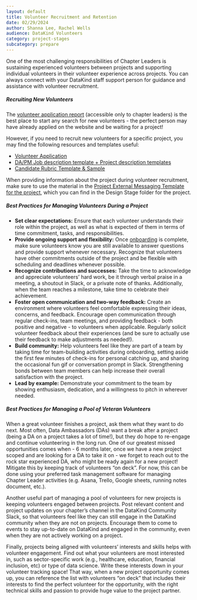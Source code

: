 ```yaml
---
layout: default
title: Volunteer Recruitment and Retention
date: 02/29/2024
author: Shanna Lee, Rachel Wells
audience: DataKind Volunteers
category: project-stages
subcategory: prepare
---
```


One of the most challenging responsibilities of Chapter Leaders is sustaining experienced volunteers between projects and supporting individual volunteers in their volunteer experience across projects. You can always connect with your DataKind staff support person for guidance and assistance with volunteer recruitment.


##### Recruiting New Volunteers


The [volunteer application report](/volunteers/chapter-operations/volunteer_applicant_reports) (accessible only to chapter leaders) is the best place to start any search for new volunteers \- the perfect person may have already applied on the website and be waiting for a project!


However, if you need to recruit new volunteers for a specific project, you may find the following resources and templates useful:


* [Volunteer Application](https://docs.google.com/forms/d/1w-y9puIf4WdfyUy1E36FBTk95g29kW_XyW81rZ8skqA/edit)
* [DA/PM Job description template \+ Project description templates](https://docs.google.com/presentation/d/1UBVJgUyAwdxSPhV6slmJC3cNmnhmVvWO8JT4N25ayY4/edit#slide=id.gd9ba86e4a4_0_127)
* [Candidate Rubric Template \& Sample](https://docs.google.com/document/d/1CjEcI18e6QuJu4lk0GYtfD5uxoWP7Q9C9BBdz0V7Xsg/edit)


When providing information about the project during volunteer recruitment, make sure to use the material in the [Project External Messaging Template for the project](https://docs.google.com/document/d/1zM4sdPBG_Hulwm34FOzUQllhSib2OlEOtoieUU5naC4/edit#), which you can find in the Design Stage folder for the project. 


##### Best Practices for Managing Volunteers During a Project


* **Set clear expectations:** Ensure that each volunteer understands their role within the project, as well as what is expected of them in terms of time commitment, tasks, and responsibilities.
* **Provide ongoing support and flexibility:** Once [onboarding](/project-stages/prepare/onboarding_+_managing_volunteers_to_create_inclusive_teams) is complete, make sure volunteers know you are still available to answer questions and provide support whenever necessary. Recognize that volunteers have other commitments outside of the project and be flexible with scheduling and deadlines whenever possible.
* **Recognize contributions and successes:** Take the time to acknowledge and appreciate volunteers’ hard work, be it through verbal praise in a meeting, a shoutout in Slack, or a private note of thanks. Additionally, when the team reaches a milestone, take time to celebrate their achievement.
* **Foster open communication and two\-way feedback:** Create an environment where volunteers feel comfortable expressing their ideas, concerns, and feedback. Encourage open communication through regular check\-ins, team meetings, and providing feedback \- both positive and negative \- to volunteers when applicable. Regularly solicit volunteer feedback about their experiences (and be sure to actually use their feedback to make adjustments as needed!).
* **Build community:** Help volunteers feel like they are part of a team by taking time for team\-building activities during onboarding, setting aside the first few minutes of check\-ins for personal catching up, and sharing the occasional fun gif or conversation prompt in Slack. Strengthening bonds between team members can help increase their overall satisfaction with the project.
* **Lead by example:** Demonstrate your commitment to the team by showing enthusiasm, dedication, and a willingness to pitch in wherever needed.


##### Best Practices for Managing a Pool of Veteran Volunteers


When a great volunteer finishes a project, ask them what they want to do next. Most often, Data Ambassadors (DAs) want a break after a project (being a DA on a project takes a lot of time!), but they do hope to re\-engage and continue volunteering in the long run. One of our greatest missed opportunities comes when \- 6 months later, once we have a new project scoped and are looking for a DA to take it on \- we forget to reach out to the rock star experienced DA, who might be ready again for a new project! Mitigate this by keeping track of volunteers “on deck”. For now, this can be done using your preferred task management software for managing Chapter Leader activities (e.g. Asana, Trello, Google sheets, running notes document, etc.). 


Another useful part of managing a pool of volunteers for new projects is keeping volunteers engaged between projects. Post relevant content and project updates on your chapter’s channel in the DataKind Community Slack, so that volunteers feel like they can still engage in the DataKind community when they are not on projects. Encourage them to come to events to stay up\-to\-date on DataKind and engaged in the community, even when they are not actively working on a project.


Finally, projects being aligned with volunteers’ interests and skills helps with volunteer engagement. Find out what your volunteers are most interested in, such as sector\-specific work (e.g., healthcare, education, financial inclusion, etc) or type of data science. Write these interests down in your volunteer tracking space! That way, when a new project opportunity comes up, you can reference the list with volunteers “on deck” that includes their interests to find the perfect volunteer for the opportunity, with the right technical skills and passion to provide huge value to the project partner.
